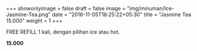 +++
showonlyimage = false
draft = false
image = "img/minuman/Ice-Jasmine-Tea.png"
date = "2016-11-05T18:25:22+05:30"
title = "Jasmine Tea 15.000"
weight = 1
+++

FREE REFILL 1 kali, dengan pilihan ice atau hot.

**15.000**
